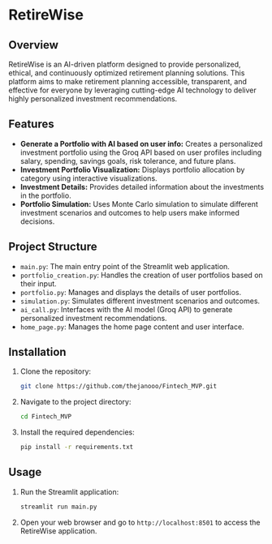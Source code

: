 # RetireWise

## Overview
RetireWise is an AI-driven platform designed to provide personalized, ethical, and continuously optimized retirement planning solutions. This platform aims to make retirement planning accessible, transparent, and effective for everyone by leveraging cutting-edge AI technology to deliver highly personalized investment recommendations.

## Features
- **Generate a Portfolio with AI based on user info:** Creates a personalized investment portfolio using the Groq API based on user profiles including salary, spending, savings goals, risk tolerance, and future plans.
- **Investment Portfolio Visualization:** Displays portfolio allocation by category using interactive visualizations.
- **Investment Details:** Provides detailed information about the investments in the portfolio.
- **Portfolio Simulation:** Uses Monte Carlo simulation to simulate different investment scenarios and outcomes to help users make informed decisions.

## Project Structure
- `main.py`: The main entry point of the Streamlit web application.
- `portfolio_creation.py`: Handles the creation of user portfolios based on their input.
- `portfolio.py`: Manages and displays the details of user portfolios.
- `simulation.py`: Simulates different investment scenarios and outcomes.
- `ai_call.py`: Interfaces with the AI model (Groq API) to generate personalized investment recommendations.
- `home_page.py`: Manages the home page content and user interface.

## Installation
1. Clone the repository:
   ```bash
   git clone https://github.com/thejanooo/Fintech_MVP.git
   ```
2. Navigate to the project directory:
   ```bash
   cd Fintech_MVP
   ```
3. Install the required dependencies:
   ```bash
   pip install -r requirements.txt
   ```

## Usage
1. Run the Streamlit application:
   ```bash
   streamlit run main.py
   ```
2. Open your web browser and go to `http://localhost:8501` to access the RetireWise application.
